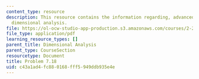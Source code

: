 ```yaml
---
content_type: resource
description: This resource contains the information regarding, advanced fluid mechanics,
  dimensional analysis.
file: https://ol-ocw-studio-app-production.s3.amazonaws.com/courses/2-25-advanced-fluid-mechanics-fall-2013/c43a1ad4fc880168fff5949ddb935e4e_MIT2_25F13_Shapi7.18_Prob.pdf
file_type: application/pdf
learning_resource_types: []
parent_title: Dimensional Analysis
parent_type: CourseSection
resourcetype: Document
title: Problem 7.18
uid: c43a1ad4-fc88-0168-fff5-949ddb935e4e
---
```

